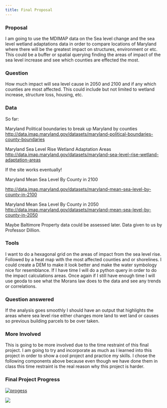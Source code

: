```yaml
---
title: Final Proposal
---
```


### Proposal
I am going to use the MDIMAP data on the Sea level change and the sea level wetland adaptations data in order to compare locations of Maryland where there will be the greatest impact on structures, environment or etc. This could be a buffer or spatial querying finding the areas of impact of the sea level increase and see which counties are effected the most.

### Question
How much impact will sea level cause in 2050 and 2100 and if any which counties are most affected. This could include but not limited to wetland increase, structure loss, housing, etc.

### Data
So far:

Maryland Political boundaries to break up Maryland by counties
http://data.imap.maryland.gov/datasets/maryland-political-boundaries-county-boundaries

Maryland Sea Level Rise Wetland Adaptation Areas
http://data.imap.maryland.gov/datasets/maryland-sea-level-rise-wetland-adaptation-areas

If the site works eventually!

Maryland Mean Sea Level By County in 2100

http://data.imap.maryland.gov/datasets/maryland-mean-sea-level-by-county-in-2100

Maryland Mean Sea Level By County in 2050
http://data.imap.maryland.gov/datasets/maryland-mean-sea-level-by-county-in-2050

Maybe Baltimore Property data could be assessed later. Data given to us by Professor Dillion.

### Tools
I want to do a hexagonal grid on the areas of impact from the sea level rise. Followed by a heat map with the most affected counties and or shorelines. I could create a DEM to make it look better and make the water symbology nice for resemblance. If I have time I will do a python query in order to do the impact calculations areas. Once again if I still have enough time I will use geoda to see what the Morans law does to the data and see any trends or correlations.

### Question answered
If the analysis goes smoothly I should have an output that highlights the areas where sea level rise either changes more land to wet land or causes so previous building parcels to be over taken.

### More Involved

This is going to be more involved due to the time restraint of this final project. I am going to try and incorporate as much as I learned into this project in order to show a cool project and practice my skills. I chose the following components above because even though we have done them in class this time restraint is the real reason why this project is harder.  
### Final Project Progress
[![progess](https://user-images.githubusercontent.com/42807889/50006788-e357a680-ff7c-11e8-8ea1-5e23d6d32713.jpg)](https://user-images.githubusercontent.com/42807889/50006788-e357a680-ff7c-11e8-8ea1-5e23d6d32713.jpg)

![](https://media.giphy.com/media/7TnAfPk5nt0tKKW9om/giphy.gif)
